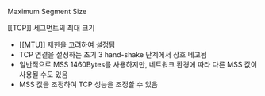 Maximum Segment Size

[[TCP]] 세그먼트의 최대 크기
- [[MTU]] 제한을 고려하여 설정됨
- TCP 연결을 설정하는 초기 3 hand-shake 단계에서 상호 네고됨
- 일반적으로 MSS 1460Bytes를 사용하지만, 네트워크 환경에 따라 다른 MSS 값이 사용될 수도 있음
- MSS 값을 조정하여 TCP 성능을 조정할 수 있음